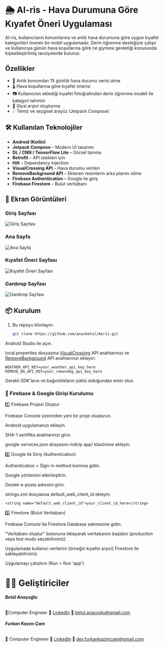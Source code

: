 # 🌦️ AI-ris - Hava Durumuna Göre Kıyafet Öneri Uygulaması

AI-ris, kullanıcıların konumlarına ve anlık hava durumuna göre uygun kıyafet kategorileri öneren bir mobil uygulamadır. Derin öğrenme desteğiyle çalışır ve kullanıcıya günün hava koşullarına göre ne giymesi gerektiği konusunda kişiselleştirilmiş tavsiyelerde bulunur.

##  Özellikler

- 📍 Anlık konumdan 15 günlük hava durumu verisi alma
- 🌡️ Hava koşullarına göre kıyafet önerisi
- 📷 Kullanıcının eklediği kıyafet fotoğrafından derin öğrenme modeli ile kategori tahmini
- 🧥 Giysi arşivi oluşturma
- 💡 Temiz ve sezgisel arayüz (Jetpack Compose)

## 🛠️ Kullanılan Teknolojiler

- **Android (Kotlin)**
- **Jetpack Compose** – Modern UI tasarımı
- **DL / CNN / TensorFlow Lite** – Görsel tanıma
- **Retrofit** – API istekleri için
- **Hilt** – Dependency Injection
- **VisualCrossing API** – Hava durumu verileri
- **RemoveBackground API** – Eklenen resimlerin arka planını silme
- **Firebase Authentication** – Google ile giriş
- **Firebase Firestore** – Bulut veritabanı


## 📸 Ekran Görüntüleri

### Giriş Sayfası
![Giriş Sayfası](app/src/main/assets/screenshots/login_screen.png)

### Ana Sayfa
![Ana Sayfa](app/src/main/assets/screenshots/main_screen.png)

### Kıyafet Öneri Sayfası
![Kıyafet Öneri Sayfası](app/src/main/assets/screenshots/suggestion_screen.png)

### Gardırop Sayfası
![Gardırop Sayfası](app/src/main/assets/screenshots/wardrobe_screen.png)

## 📦 Kurulum

1. Bu repoyu klonlayın:
   ```bash
   git clone https://github.com/anacbetul/Aeris.git

Android Studio ile açın.

local.properties dosyasına [VisualCrossing](https://www.visualcrossing.com/) API anahtarınızı ve [RemoveBackground](https://www.remove.bg/) API anahtarınızı ekleyin:

    WEATHER_API_KEY=your_weather_api_key_here
    REMOVE_BG_API_KEY=your_removebg_api_key_here

Gerekli SDK'ların ve bağımlılıkların yüklü olduğundan emin olun.

### 🔐 Firebase & Google Girişi Kurulumu

1️⃣ Firebase Projesi Oluştur

Firebase Console üzerinden yeni bir proje oluşturun.

Android uygulamanızı ekleyin.

SHA-1 sertifika anahtarınızı girin.

google-services.json dosyasını indirip app/ klasörüne ekleyin.

2️⃣ Google ile Giriş (Authentication)

Authentication > Sign-in method kısmına gidin.

Google yöntemini etkinleştirin.

Destek e-posta adresini girin.

strings.xml dosyasına default_web_client_id ekleyin:

    <string name="default_web_client_id">your_client_id_here</string>

3️⃣ Firestore (Bulut Veritabanı)

Firebase Console'da Firestore Database sekmesine gidin.

"Veritabanı oluştur" butonuna tıklayarak veritabanını başlatın (production veya test modu seçebilirsiniz).

Uygulamada kullanıcı verilerini (örneğin kıyafet arşivi) Firestore ile saklayabilirsiniz.

Uygulamayı çalıştırın (Run > Run 'app')


# 👩‍💻 Geliştiriciler

###### **Betül Anaçoğlu**
📍Computer Engineer
🔗 [LinkedIn](www.linkedin.com/in/betul-anacoglu)
📧 betul.anacoglu@gmail.com

###### **Furkan Kazım Çam**
📍 Computer Engineer
🔗 [LinkedIn](https://www.linkedin.com/in/furkan-kazim-cam/)
📧 dev.furkankazimcam@gmail.com